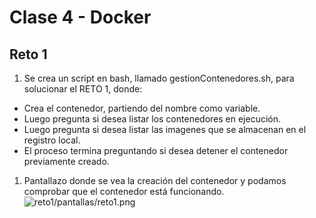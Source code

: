 # Clase 4 - Docker

## Reto 1

1. Se crea un script en bash, llamado gestionContenedores.sh, para solucionar el RETO 1, donde:

- Crea el contenedor, partiendo del nombre como variable.
- Luego pregunta si desea listar los contenedores en ejecución.
- Luego pregunta si desea listar las imagenes que se almacenan en el registro local.
- El proceso termina preguntando si desea detener el contenedor previamente creado.

1. Pantallazo donde se vea la creación del contenedor y podamos comprobar que el contenedor está funcionando.
![reto1/pantallas/reto1.png](https://github.com/lerpoleo/bootcamp-3-challenge/reto1/pantallas/reto1.png)



